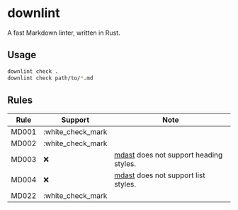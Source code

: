 downlint
========

A fast Markdown linter, written in Rust.

## Usage

```bash
downlint check .
downlint check path/to/*.md
```

## Rules

| Rule  | Support           | Note                                                                           |
|-------|-------------------|--------------------------------------------------------------------------------|
| MD001 | :white_check_mark |                                                                                |
| MD002 | :white_check_mark |                                                                                |
| MD003 | :x:               | [mdast](https://github.com/syntax-tree/mdast) does not support heading styles. |
| MD004 | :x:               | [mdast](https://github.com/syntax-tree/mdast) does not support list styles.    |
| MD022 | :white_check_mark |                                                                                |
